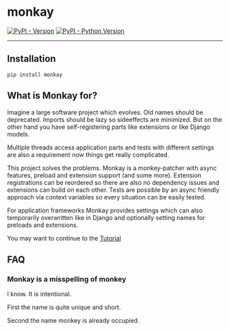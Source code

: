 # monkay

[![PyPI - Version](https://img.shields.io/pypi/v/monkay.svg)](https://pypi.org/project/monkay)
[![PyPI - Python Version](https://img.shields.io/pypi/pyversions/monkay.svg)](https://pypi.org/project/monkay)

-----

## Installation

```shell
pip install monkay
```

## What is Monkay for?

Imagine a large software project which evolves. Old names should be deprecated. Imports
should be lazy so sideeffects are minimized.
But on the other hand you have self-registering parts like extensions or like Django models.

Multiple threads access application parts and tests with different settings are also a requirement
now things get really complicated.

This project solves the problems.
Monkay is a monkey-patcher with async features, preload and extension support (and some more).
Extension registrations can be reordered so there are also no dependency issues and extensions can build on each other.
Tests are possible by an async friendly approach via context variables so every situation can be easily tested.

For application frameworks Monkay provides settings which can also temporarily overwritten like in Django and
optionally setting names for preloads and extensions.

You may want to continue to the [Tutorial](./docs/tutorial.md)

## FAQ

### Monkay is a misspelling of monkey

I know. It is intentional.

First the name is quite unique and short.

Second the name monkey is already occupied.

